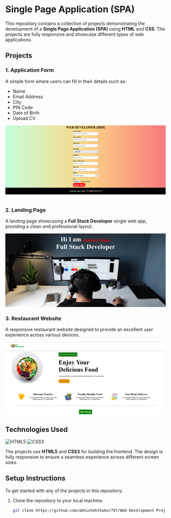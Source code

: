 # Single Page Application (SPA)

This repository contains a collection of projects demonstrating the development of a **Single Page Application (SPA)** using **HTML** and **CSS**. The projects are fully responsive and showcase different types of web applications.

## Projects

### 1. Application Form

A simple form where users can fill in their details such as:

- Name
- Email Address
- City
- PIN Code
- Date of Birth
- Upload CV

![Application Form](./Application%20Form/Application%20carriers.png)

### 2. Landing Page

A landing page showcasing a **Full Stack Developer** single web app, providing a clean and professional layout.

![Landing Page](/Landing%20Page/images/LandingpageSS.png)

### 3. Restaurant Website

A responsive restaurant website designed to provide an excellent user experience across various devices.

![Restaurant Website](/Restaurant/images/ResturantSS.png)

## Technologies Used

![HTML5](https://img.shields.io/badge/html5-%23E34F26.svg?style=for-the-badge&logo=html5&logoColor=white)
![CSS3](https://img.shields.io/badge/css3-%231572B6.svg?style=for-the-badge&logo=css3&logoColor=white)

The projects use **HTML5** and **CSS3** for building the frontend. The design is fully responsive to ensure a seamless experience across different screen sizes.

## Setup Instructions

To get started with any of the projects in this repository:

1. Clone the repository to your local machine.
   ```bash
   git clone https://github.com/abhishekthakur797/Web-Development-Projects-HTML-CSS
   ```
